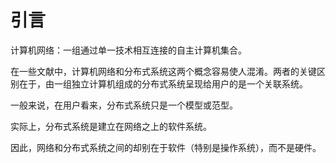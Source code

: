# 引言

计算机网络：一组通过单一技术相互连接的自主计算机集合。

在一些文献中，计算机网络和分布式系统这两个概念容易使人混淆。两者的关键区别在于，由一组独立计算机组成的分布式系统呈现给用户的是一个关联系统。

一般来说，在用户看来，分布式系统只是一个模型或范型。

实际上，分布式系统是建立在网络之上的软件系统。

因此，网络和分布式系统之间的却别在于软件（特别是操作系统），而不是硬件。
